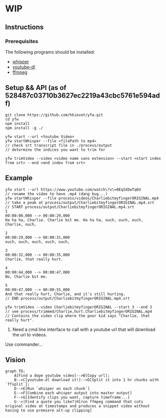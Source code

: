 # WIP

## Instructions

### Prerequisites

The following programs should be installed:

- [whisper](https://github.com/openai/whisper)
- [youtube-dl](https://github.com/ytdl-org/youtube-dl)
- [ffmpeg](https://ffmpeg.org/)


## Setup && API (as of 528487c03710b3627ec2219a43cbc5761e594adf)

```
git clone https://github.com/hkievet/yfw.git
cd yfw
npm install
npm install -g ./

yfw start --url <Youtube Video>
yfw startWhisper --file <filePath to mp4>
// check srt transcript file in ./process/output
// determine the indices you want to trim for

yfw trimVideo --video <video name sans extension> --start <start index from srt> --end <end index from srt>
```

## Example

```
yfw start --url https://www.youtube.com/watch\?v\=0EqSXDwTq6U
// rename the video to have .mp4 (dang bug...)
yfw startWhisper --file process/videos/CharliebitmyfingerORIGINAL.mp4
// take a peak at process/output/CharliebitmyfingerORIGINAL.mp4.srt
// START process/output/CharliebitmyfingerORIGINAL.mp4.srt
1
00:00:00,000 --> 00:00:29,000
Ha ha ha, Charlie. Charlie bit me. Ha ha ha, ouch, ouch, ouch, Charlie, ouch,

2
00:00:29,000 --> 00:00:31,000
ouch, ouch, ouch, ouch, ouch,

3
00:00:32,000 --> 00:00:35,000
Charlie, that really hurt.

4
00:00:44,000 --> 00:00:47,000
No, Charlie bit me.

5
00:00:47,000 --> 00:00:55,000
And that really hurt, Charlie, and it's still hurting.
// END process/output/CharliebitmyfingerORIGINAL.mp4.srt

yfw trimVideo --video CharliebitmyfingerORIGINAL --start 3 --end 3
// see process/trimmed/Charlie,hurt.CharliebitmyfingerORIGINAL.mp4
// Contains the video clip where the poor kid says "Charlie, that really hurt".
```

1. Need a cmd line interface to call with a youtube url that will download the url to videos.


Use commander...

## Vision

```mermaid
graph TD;
    A[Find a dope youtube video]-->B[Copy url];
    B-->C[youtube-dl download it!]-->D[Split it into 1 hr chunks with `ffsplit`];
    D-->E[Run `whisper on each chunk`]
    E-->F[Combine each whisper output into master output]
    F-->G[Identify clips you want, capture timeframe...]
    G-->|Find a quote you like?|H[run ffmpeg command that cuts original video at timestamps and produces a snippet video without having to use premiere alt-up clipping]
```
